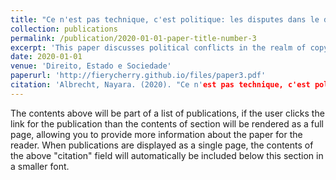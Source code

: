 ```yaml
---
title: "Ce n'est pas technique, c'est politique: les disputes dans le domaine du droit d'auteur au Brésil"
collection: publications
permalink: /publication/2020-01-01-paper-title-number-3
excerpt: 'This paper discusses political conflicts in the realm of copyright and related rights in Brazil. The research focused on a Special Committee at the Chamber of Deputies. By analysing the stances, it gathered information on political strategies and relationships between members of parliament and interest organisations engaged in discussions about copyright.'
date: 2020-01-01
venue: 'Direito, Estado e Sociedade'
paperurl: 'http://fierycherry.github.io/files/paper3.pdf'
citation: 'Albrecht, Nayara. (2020). "Ce n'est pas technique, c'est politique: les disputes dans le domaine du droit d'auteur au Brésil." <i>Direito, Estado e Sociedade</i>. 1(3).'
---
```


The contents above will be part of a list of publications, if the user clicks the link for the publication than the contents of section will be rendered as a full page, allowing you to provide more information about the paper for the reader. When publications are displayed as a single page, the contents of the above "citation" field will automatically be included below this section in a smaller font.
